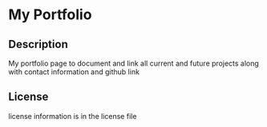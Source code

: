 # My Portfolio

## Description

My portfolio page to document and link all current and future projects along with contact information and github link

## License

license information is in the license file
